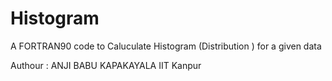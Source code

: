 # Histogram
A FORTRAN90 code to Caluculate Histogram (Distribution ) for a given data

Authour : ANJI BABU KAPAKAYALA
	 IIT Kanpur
